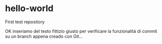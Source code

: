 
# hello-world
First test repository

OK inseriamo del testo fittizio giusto per verificare la funzionalità di commit su un branch appena creado con Git...
